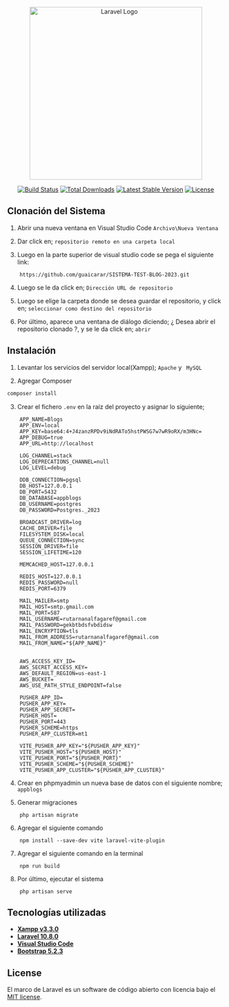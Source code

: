 <p align="center"><a href="https://laravel.com" target="_blank"><img src="https://raw.githubusercontent.com/laravel/art/master/logo-lockup/5%20SVG/2%20CMYK/1%20Full%20Color/laravel-logolockup-cmyk-red.svg" width="400" alt="Laravel Logo"></a></p>

<p align="center">
<a href="https://github.com/laravel/framework/actions"><img src="https://github.com/laravel/framework/workflows/tests/badge.svg" alt="Build Status"></a>
<a href="https://packagist.org/packages/laravel/framework"><img src="https://img.shields.io/packagist/dt/laravel/framework" alt="Total Downloads"></a>
<a href="https://packagist.org/packages/laravel/framework"><img src="https://img.shields.io/packagist/v/laravel/framework" alt="Latest Stable Version"></a>
<a href="https://packagist.org/packages/laravel/framework"><img src="https://img.shields.io/packagist/l/laravel/framework" alt="License"></a>
</p>

## Clonación del Sistema
1. Abrir una nueva ventana en Visual Studio Code  ``` Archivo\Nueva Ventana ```

2. Dar click en; ```repositorio remoto en una carpeta local```

3. Luego en la parte superior de visual studio code se pega el siguiente link:
```
    https://github.com/guaicarar/SISTEMA-TEST-BLOG-2023.git
```
4. Luego se le da click en; ```Dirección URL de repositorio```

5. Luego se elige la carpeta donde se desea guardar el repositorio, y click en; ```seleccionar como destino del repositorio```

6. Por último, aparece una ventana de diálogo diciendo; ¿ Desea abrir el repositorio clonado ?, y se le da click en; ```abrir```

## Instalación

1. Levantar los servicios del servidor local(Xampp); ```Apache``` y ``` MySQL```

2. Agregar Composer

```javascript
composer install
```

3. Crear el fichero ``` .env ``` en la raíz del proyecto y asignar lo siguiente;
``` 
    APP_NAME=Blogs
    APP_ENV=local
    APP_KEY=base64:4+J4zanzRPDv9iNdRATo5hstPWSG7w7wR9oRX/m3HNc=
    APP_DEBUG=true
    APP_URL=http://localhost

    LOG_CHANNEL=stack
    LOG_DEPRECATIONS_CHANNEL=null
    LOG_LEVEL=debug

    DDB_CONNECTION=pgsql
    DB_HOST=127.0.0.1
    DB_PORT=5432
    DB_DATABASE=appblogs
    DB_USERNAME=postgres
    DB_PASSWORD=Postgres._2023

    BROADCAST_DRIVER=log
    CACHE_DRIVER=file
    FILESYSTEM_DISK=local
    QUEUE_CONNECTION=sync
    SESSION_DRIVER=file
    SESSION_LIFETIME=120

    MEMCACHED_HOST=127.0.0.1

    REDIS_HOST=127.0.0.1
    REDIS_PASSWORD=null
    REDIS_PORT=6379

    MAIL_MAILER=smtp
    MAIL_HOST=smtp.gmail.com
    MAIL_PORT=587
    MAIL_USERNAME=rutarnanalfagaref@gmail.com
    MAIL_PASSWORD=gekbtbdsfvbdidsw
    MAIL_ENCRYPTION=tls
    MAIL_FROM_ADDRESS=rutarnanalfagaref@gmail.com
    MAIL_FROM_NAME="${APP_NAME}"


    AWS_ACCESS_KEY_ID=
    AWS_SECRET_ACCESS_KEY=
    AWS_DEFAULT_REGION=us-east-1
    AWS_BUCKET=
    AWS_USE_PATH_STYLE_ENDPOINT=false

    PUSHER_APP_ID=
    PUSHER_APP_KEY=
    PUSHER_APP_SECRET=
    PUSHER_HOST=
    PUSHER_PORT=443
    PUSHER_SCHEME=https
    PUSHER_APP_CLUSTER=mt1

    VITE_PUSHER_APP_KEY="${PUSHER_APP_KEY}"
    VITE_PUSHER_HOST="${PUSHER_HOST}"
    VITE_PUSHER_PORT="${PUSHER_PORT}"
    VITE_PUSHER_SCHEME="${PUSHER_SCHEME}"
    VITE_PUSHER_APP_CLUSTER="${PUSHER_APP_CLUSTER}"
```
4. Crear en phpmyadmin un nueva base de datos con el siguiente nombre; ```appblogs``` 

5. Generar migraciones
```
    php artisan migrate
```
6. Agregar el siguiente comando
```
    npm install --save-dev vite laravel-vite-plugin
```
7. Agregar el siguiente comando en la terminal
```
    npm run build
```
8. Por último, ejecutar el sistema
```
    php artisan serve
```

## Tecnologías utilizadas

- **[Xampp v3.3.0](https://vehikl.com/)**
- **[Laravel 10.8.0](https://vehikl.com/)**
- **[Visual Studio Code](https://vehikl.com/)**
- **[Bootstrap 5.2.3](https://vehikl.com/)**


## License

El marco de Laravel es un software de código abierto con licencia bajo el [MIT license](https://opensource.org/licenses/MIT).
